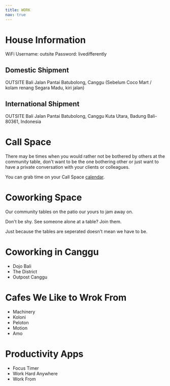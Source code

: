 ```yaml
---
title: WORK
nav: true
---
```


# House Information
WiFi
Username: outsite
Password: livedifferently

## Domestic Shipment
OUTSITE Bali
Jalan Pantai Batubolong, Canggu
(Sebelum Coco Mart / kolam renang Segara Madu, kiri jalan)

## International Shipment
OUTSITE Bali
Jalan Pantai Batubolong, Canggu
Kuta Utara, Badung Bali-80361, Indonesia

# Call Space
There may be times when you would rather not be bothered by others at the community table, don't want to be the one bothering other or just want to have a private conversation with your clients or colleagues.

You can grab time on your Call Space [calendar](https://calendar.google.com/calendar?cid=b3V0c2l0ZS5jb19hcnZwMzJvam4ybGIzN2s1MzAxbmM2aTFwb0Bncm91cC5jYWxlbmRhci5nb29nbGUuY29t).

# Coworking Space
Our community tables on the patio our yours to jam away on.

Don't be shy. See someone alone at a table? Join them.

Just because the tables are seperated doesn't mean we have to be.

# Coworking in Canggu
- Dojo Bali
- The District
- Outpost Canggu

# Cafes We Like to Wrok From
- Machinery
- Koloni
- Peloton
- Motion
- Amo

# Productivity Apps
- Focus Timer
- Work Hard Anywhere
- Work From